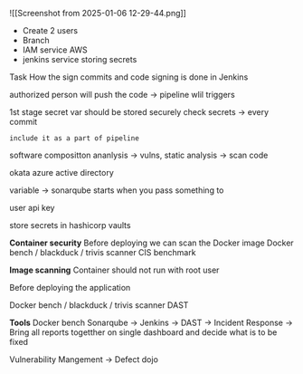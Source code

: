 ![[Screenshot from 2025-01-06 12-29-44.png]]
- Create 2 users 
- Branch
- IAM service AWS 
- jenkins service storing secrets 


Task 
How the sign commits and code signing is done in Jenkins


authorized person will push the code -> pipeline wlil triggers 

1st stage 
	secret var should be stored securely
	check secrets -> every commit 

	include it as a part of pipeline
software compositton ananlysis -> vulns, 
static analysis -> scan code 

okata 
azure active directory 

variable ->  sonarqube starts when you pass something to 

user api key

store secrets in hashicorp vaults 

**Container security** 
Before deploying we can scan the Docker image 
Docker bench / blackduck / trivis scanner
CIS benchmark

**Image scanning** 
Container should not  run with root user 

Before deploying the application 



Docker bench / blackduck / trivis scanner
DAST


**Tools** 
Docker bench
Sonarqube -> 
Jenkins -> 
DAST -> 
Incident Response -> Bring all reports togetther on single dashboard and decide what is to be fixed

Vulnerability Mangement -> Defect dojo 




















